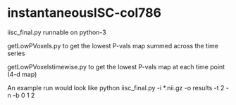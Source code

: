 # instantaneousISC-col786
iisc_final.py runnable on python-3

getLowPVoxels.py to get the lowest P-vals map summed across the time series

getLowPVoxelstimewise.py to get the lowest P-vals map at each time point (4-d map)

An example run would look like
python iisc_final.py -i \*.nii.gz -o results -t 2 -n -b 0 1 2
